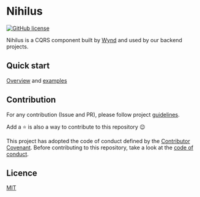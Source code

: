 # Nihilus

[![GitHub license](https://img.shields.io/badge/license-MIT-blue.svg)](LICENSE)

Nihilus is a CQRS component built by [Wynd](https://www.wynd.eu) and used by our backend projects.

## Quick start

[Overview](/doc/README.md) and [examples]()

## Contribution

For any contribution (Issue and PR), please follow project [guidelines](CONTRIBUTING.md). 

Add a ⭐️ is also a way to contribute to this repository 😉

This project has adopted the code of conduct defined by the [Contributor Covenant](https://www.contributor-covenant.org/). Before contributing to this repository, take a look at the [code of conduct](CODE_OF_CONDUCT.md).

## Licence

[MIT](LICENSE)
